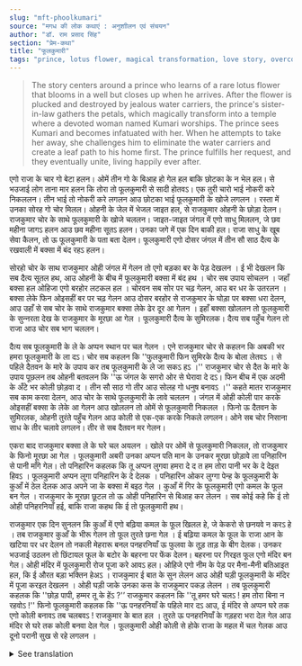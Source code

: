 ```yaml
---
slug: "mft-phoolkumari"
source: "मगध की लोक कथाएं : अनुशाीलन एवं संचयन"
author: "डॉ. राम प्रसाद सिंह"
section: "प्रेम-कथा"
title: "फूलकुमारी"
tags: "prince, lotus flower, magical transformation, love story, overcoming obstacles"
---
```

<blockquote>
The story centers around a prince who learns of a rare lotus flower that blooms in a well but closes up when he arrives. After the flower is plucked and destroyed by jealous water carriers, the prince's sister-in-law gathers the petals, which magically transform into a temple where a devoted woman named Kumari worships. The prince sees Kumari and becomes infatuated with her. When he attempts to take her away, she challenges him to eliminate the water carriers and create a leaf path to his home first. The prince fulfills her request, and they eventually unite, living happily ever after.
</blockquote>

एगो राजा के चार गो बेटा हलन। ओमें तीन गो के बिआह हो गेल हल बाकि छोटका के न भेल हल। से भउजाई लोग ताना मार हलन कि तोरा तो फूलकुमारी से सादी होतवऽ। एक तुरी चारो भाई नोकरी करे निकललन। तीन भाई तो नोकरी करे लगलन आउ छोटका भाई फूलकुमारी के खोजे लगलन । रस्ता में उनका सोरह गो चोर मिलल। ओहनी के जेल में भेजल जाइत हल, से राजकुमार ओहनी के छोड़ा देलन। राजकुमार चोर के साथे फूलकुमारी के खोजे चललन। जाइत-जाइत जंगल में एगो साधु मिललन, जे छव महीना जागऽ हलन आउ छव महीना सूतऽ हलन। उनका जगे में एक दिन बाकी हल। राजा साधु के खूब सेवा कैलन, तो ऊ फूलकुमारी के पता बता देलन। फूलकुमारी एगो दोसर जंगल में तीन सौ साठ दैत्य के रखवाली में बक्सा में बंद रहऽ हलन।
 
सोरहो चोर के साथ राजकुमार ओही जंगल में गेलन तो एगो बड़का बर के पेड़ देखलन । ई भी देखलन कि सब दैत्य सूतल हथ, आउ ओहनी के बीच में फूलकुमारी बक्सा में बंद हथ । चोर सब उपाय सोचलन । जहाँ बक्सा हल ओहिजा एगो बरहोर लटकल हल । चोरवन सब सोर पर चढ़ गेलन, आउ बर धर के उतरलन । बक्सा लेके फिन ओइसहीं बर पर चढ़ गेलन आउ दोसर बरहोर से राजकुमार के घोड़ा पर बक्सा धरा देलन, आउ उहाँ से सब चोर के साथे राजकुमार बक्सा लेके ढेर दूर आ गेलन । इहाँ बक्सा खोललन तो फूलकुमारी के सुन्‍नरता देख के राजकुमार के मूरछा आ गेल । फूलकुमारी दैत्य के सुमिरलक। दैत्य सब पहुँच गेलन तो राजा आउ चोर सब भाग चललन। 

दैत्य सब फूलकुमारी के ले के अप्पन स्थान पर चल गेलन । एने राजकुमार चोर से कहलन कि अबकी भर हमरा फूलकुमारी के ला दऽ। चोर सब कहलन कि ''फुलकुमारी फिन सुमिरके दैत्य के बोला लेतवऽ । से पहिले दैतवन के मारे के उपाय कर तब फूलकुमारी के ले जा सकऽ हऽ ।'' राजकुमार चोर से दैत के मारे के उपाय पूछलन तब ओहनी बतवलन कि ''ऊ जंगल के सगरो ओर से घेरावा दे दऽ। फिन बीच में एक अदमी के अँटे भर कोली छोड़वा द । तीन सौ साठ गो तीर आउ सोलह गो धनुष बनावऽ ।'' कहते मातर राजकुमार सब काम करवा देलन, आउ चोर के साथे फूलकुमारी के लावे चललन । जंगल में ओही कोली पार करके ओइसहीं बक्सा के लेके आ गेलन आउ खोललन तो ओमें से फूलकुमारी निकलल । फिनो ऊ दैतवन के सुमिरलक, ओहनी तुरंते पहुँच गेलन आउ कोली से एक-एक करके निकले लगलन। ओने सब चोर निसाना साध के तीर चलावे लगलन। तीर से सब दैतवन मर गेलन। 

एकरा बाद राजकुमार बक्सा ले के घरे चल अयलन । खोले पर ओमें से फूलकुमारी निकलल, तो राजकुमार के फिनो मूरछा आ गेल । फूलकुमारी अबरी उनका अप्पन पति मान के उनकर मूरछा छोड़ावे ला पनिहारिन से पानी माँगे गेल। तो पनिहारिन कहलक कि तू अप्पन लुगवा हमरा दे द त हम तोरा पानी भर के दे देइत हिवऽ । फूलकुमारी अप्पन लूगा पनिहारिन के दे देलक । पनिहारिन ओकर लुग्गा पेन्ह के फूलकुमारी के कुआँ में ठेल देलक आउ अपने जा के बक्सा में बइठ गेल । कुआँ में गिर के फूलकुमारी एगो कमल के फूल बन गेल । राजकुमार के मूरछा छूटल तो ऊ ओही पनिहारिन से बिआह कर लेलन । सब कोई कहे कि ई तो ओही पनिहरनियाँ हई, बाकि राजा कहथ कि ई तो फूलकुमारी हथ। 

राजकुमार एक दिन सुनलन कि कुआँ में एगो बढ़िया कमल के फूल खिलल हे, जे केकरो से छनयवे न करऽ हे । तब राजकुमार कुआँ के भीरू गेलन तो फूल तुरते छना गेल । ई बढ़िया कमल के फूल के राजा आन के खटिया पर धर देलन तो नकली मेहरारू बनल पनहरनियाँ ऊ फुलवा के तूड़ ताड़ के बीग देलक। उनकर भउजाई उठलन तो छिंटायल फूल के बटोर के बहरना पर फेंक देलन। बहरना पर गिरइत फूल एगो मंदिर बन गेल। ओही मंदिर में फूलकुमारी रोज पूजा करे आवऽ हल। ओहिजे एगो नीम के पेड़ पर मैना-मैनी बतिआइत हल, कि ई औरत बड़ा भक्तिन हेअऽ । राजकुमार ई बात के सुन लेलन आउ ओही घड़ी फूलकुमारी के मंदिर में पूजा करइत देखलन । ओही घड़ी जाके उनका कस के राजकुमार पकड़ लेलन । तब फूलकुमारी कहलक कि ''छोड़ पापी, हम्मर तू के हेंऽ ?'’ राजकुमार कहलन कि ''तू हमर घरे चलऽ ! हम तोरा बिना न रहवोऽ !'' फिनो फूलकुमारी कहलक कि ''ऊ पनहरनियाँ के पहिले मार दऽ आउ, ई मंदिर से अप्पन घरे तक एगो कोली बनावऽ तब चलबवऽ ! राजकुमार के बात हल । तुरते ऊ पनहरनियाँ के गड़हरा भरा देल गेल आउ मंदिर से घरे तक कोली बनवा देल गेल । फूलकुमारी ओही कोली से होके राजा के महल में चल गेलक आउ दूनो परानी सुख से रहे लगलन । 

<details>
<summary>See translation</summary>

One day, the prince heard that a beautiful lotus flower had bloomed in the well, which no one was able to pluck. The prince went to the well, and as soon as he arrived, the flower closed up. The king took this exquisite lotus flower and placed it on a bed, but the false wives disguised as the water carrier took the flower, tore it apart, and discarded it. When the prince's sister-in-law saw this, she gathered the scattered petals and threw them outside. As the petals fell to the ground, they transformed into a temple. There, the beautiful Kumari would come daily to worship. Nearby, on a neem tree, two birds would chirp, saying, “This woman is a great devotee.” The prince overheard this and immediately saw Kumari performing her worship in the temple. At that moment, he tightly caught her. Kumari said, “Let me go, sinner! Who are you?” The prince replied, “Come with me! I cannot live without you!” Kumari then said, “First, you must get rid of those water carriers and create a path made of leaves from this temple to your home, then I will come with you!” 

The prince agreed to her request. Immediately, he dealt with the water carriers and arranged for a path made of leaves from the temple to his house. Kumari then walked on that path to the prince's palace, and both of them began to live happily ever after.
</details>